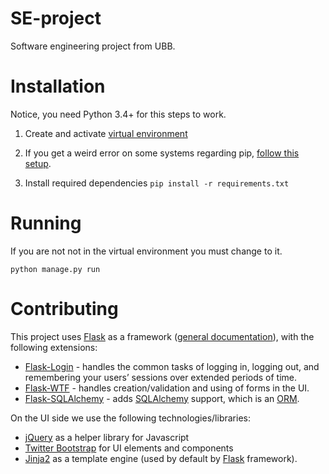 # SE-project
Software engineering project from UBB.

# Installation
Notice, you need Python 3.4+ for this steps to work.

1. Create and activate [virtual environment](https://docs.python.org/3.4/library/venv.html)

2. If you get a weird error on some systems regarding pip, [follow this setup](https://gist.github.com/denilsonsa/21e50a357f2d4920091e#pyvenv-34-ubuntu-1404-also-debian).

3. Install required dependencies
`pip install -r requirements.txt`

# Running
If you are not not in the virtual environment you must change to it.
 
`python manage.py run`

# Contributing
This project uses [Flask](http://flask.pocoo.org/) as a framework ([general documentation](http://flask.pocoo.org/docs/0.10/)), with the following extensions:
- [Flask-Login](https://flask-login.readthedocs.org/en/latest/) - handles the common tasks of logging in, logging out, and remembering your users’ sessions over extended periods of time.
- [Flask-WTF](https://flask-wtf.readthedocs.org/en/latest/) - handles creation/validation and using of forms in the UI.
- [Flask-SQLAlchemy](http://pythonhosted.org/Flask-SQLAlchemy/) - adds [SQLAlchemy](http://www.sqlalchemy.org/) support, which is an [ORM](https://en.wikipedia.org/wiki/Object-relational_mapping).

On the UI side we use the following technologies/libraries:
- [jQuery](https://jquery.com/) as a helper library for Javascript
- [Twitter Bootstrap](http://getbootstrap.com/) for UI elements and components
- [Jinja2](http://jinja.pocoo.org/) as a template engine (used by default by [Flask](http://flask.pocoo.org/docs/0.10/templating/) framework).